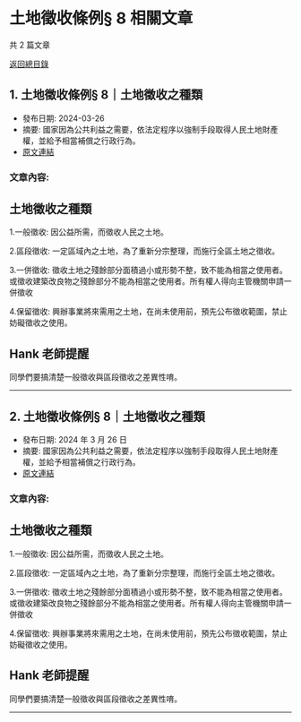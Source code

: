 # 土地徵收條例§ 8 相關文章

共 2 篇文章

[返回總目錄](00_總目錄.md)

## 1. 土地徵收條例§ 8｜土地徵收之種類

- 發布日期: 2024-03-26
- 摘要: 國家因為公共利益之需要，依法定程序以強制手段取得人民土地財產權，並給予相當補償之行政行為。
- [原文連結](https://www.jasper-realestate.com/%e5%9c%9f%e5%9c%b0%e5%be%b5%e6%94%b6%e6%a2%9d%e4%be%8b-8%e5%9c%9f%e5%9c%b0_%e5%be%b5%e6%94%b6_%e4%b9%8b%e7%a8%ae%e9%a1%9e/)

### 文章內容:

## 土地徵收之種類

1.一般徵收: 因公益所需，而徵收人民之土地。

2.區段徵收: 一定區域內之土地，為了重新分宗整理，而施行全區土地之徵收。

3.一併徵收: 徵收土地之殘餘部分面積過小或形勢不整，致不能為相當之使用者。或徵收建築改良物之殘餘部分不能為相當之使用者。所有權人得向主管機關申請一併徵收

4.保留徵收: 興辦事業將來需用之土地，在尚未使用前，預先公布徵收範圍，禁止妨礙徵收之使用。

## Hank 老師提醒

同學們要搞清楚一般徵收與區段徵收之差異性唷。

---

## 2. 土地徵收條例§ 8｜土地徵收之種類

- 發布日期: 2024 年 3 月 26 日
- 摘要: 國家因為公共利益之需要，依法定程序以強制手段取得人民土地財產權，並給予相當補償之行政行為。
- [原文連結](https://www.jasper-realestate.com/%e5%9c%9f%e5%9c%b0%e5%be%b5%e6%94%b6%e6%a2%9d%e4%be%8b-8%e5%9c%9f%e5%9c%b0_%e5%be%b5%e6%94%b6_%e4%b9%8b%e7%a8%ae%e9%a1%9e/)

### 文章內容:

## 土地徵收之種類

1.一般徵收: 因公益所需，而徵收人民之土地。

2.區段徵收: 一定區域內之土地，為了重新分宗整理，而施行全區土地之徵收。

3.一併徵收: 徵收土地之殘餘部分面積過小或形勢不整，致不能為相當之使用者。或徵收建築改良物之殘餘部分不能為相當之使用者。所有權人得向主管機關申請一併徵收

4.保留徵收: 興辦事業將來需用之土地，在尚未使用前，預先公布徵收範圍，禁止妨礙徵收之使用。

## Hank 老師提醒

同學們要搞清楚一般徵收與區段徵收之差異性唷。

---

